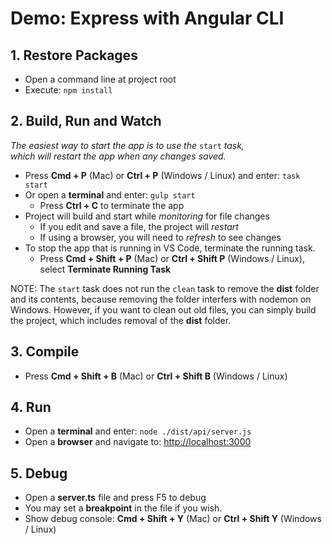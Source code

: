 # Demo: Express with Angular CLI

## 1. Restore Packages

- Open a command line at project root
- Execute: `npm install`

## 2. Build, Run and Watch

*The easiest way to start the app is to use the* `start` *task,    
which will restart the app when any changes saved.*

- Press **Cmd + P** (Mac) or **Ctrl + P** (Windows / Linux) and enter: `task start`
- Or open a **terminal** and enter: `gulp start`
    + Press **Ctrl + C** to terminate the app
- Project will build and start while *monitoring* for file changes
    + If you edit and save a file, the project will *restart*
    + If using a browser, you will need to *refresh* to see changes
- To stop the app that is running in VS Code, terminate the running task.
    + Press **Cmd + Shift + P** (Mac) or **Ctrl + Shift P** (Windows / Linux),  
      select **Terminate Running Task**

NOTE: The `start` task does not run the `clean` task to remove the **dist** folder
and its contents, because removing the folder interfers with nodemon on Windows.
However, if you want to clean out old files, you can simply build the project, 
which includes removal of the **dist** folder.

## 3. Compile

- Press **Cmd + Shift + B** (Mac) or **Ctrl + Shift B** (Windows / Linux)

## 4. Run

- Open a **terminal** and enter: `node ./dist/api/server.js`
- Open a **browser** and navigate to: <http://localhost:3000>

## 5. Debug

- Open a **server.ts** file and press F5 to debug
- You may set a **breakpoint** in the file if you wish.
- Show debug console: **Cmd + Shift + Y** (Mac) or **Ctrl + Shift Y** (Windows / Linux)

